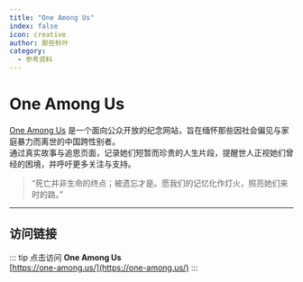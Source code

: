 ```yaml
---
title: "One Among Us"
index: false
icon: creative
author: 那些秋叶
category:
  - 参考资料
---
```


# One Among Us

[One Among Us](https://one-among.us/) 是一个面向公众开放的纪念网站，旨在缅怀那些因社会偏见与家庭暴力而离世的中国跨性别者。  
通过真实故事与追思页面，记录她们短暂而珍贵的人生片段，提醒世人正视她们曾经的困境，并呼吁更多关注与支持。

> “死亡并非生命的终点；被遗忘才是。愿我们的记忆化作灯火，照亮她们来时的路。”

---

## 访问链接

::: tip
点击访问 **One Among Us**  
[https://one-among.us/](https://one-among.us/)
:::


